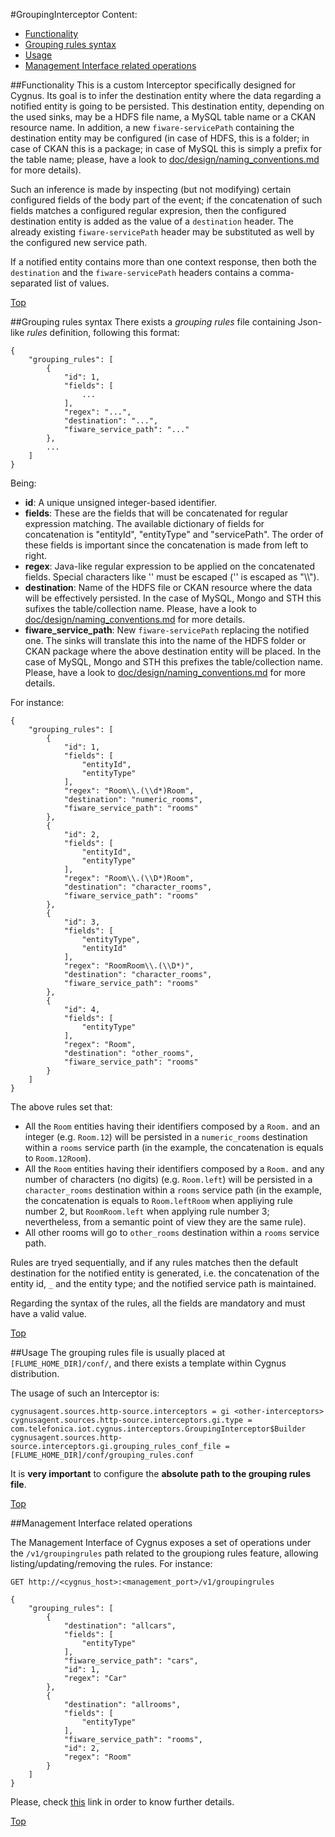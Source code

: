 #<a name="top"></a>GroupingInterceptor
Content:

* [Functionality](#section1)
* [Grouping rules syntax](#section2)
* [Usage](#section3)
* [Management Interface related operations](#section4)

##<a name="section1"></a>Functionality
This is a custom Interceptor specifically designed for Cygnus. Its goal is to infer the destination entity where the data regarding a notified entity is going to be persisted. This destination entity, depending on the used sinks, may be a HDFS file name, a MySQL table name or a CKAN resource name. In addition, a new `fiware-servicePath` containing the destination entity may be configured (in case of HDFS, this is a folder; in case of CKAN this is a package; in case of MySQL this is simply a prefix for the table name; please, have a look to [doc/design/naming_conventions.md](doc/design/naming_conventions.md) for more details).

Such an inference is made by inspecting (but not modifying) certain configured fields of the body part of the event; if the concatenation of such fields matches a configured regular expresion, then the configured destination entity is added as the value of a `destination` header. The already existing `fiware-servicePath` header may be substituted as well by the configured new service path.

If a notified entity contains more than one context response, then both the `destination` and the `fiware-servicePath` headers contains a comma-separated list of values.

[Top](#top)

##<a name="section2"></a>Grouping rules syntax
There exists a <i>grouping rules</i> file containing Json-like <i>rules</i> definition, following this format:

    {
        "grouping_rules": [
            {
                "id": 1,
                "fields": [
                    ...
                ],
                "regex": "...",
                "destination": "...",
                "fiware_service_path": "..."
            },
            ...
        ]
    }

Being:

* <b>id</b>: A unique unsigned integer-based identifier.
* <b>fields</b>: These are the fields that will be concatenated for regular expression matching. The available dictionary of fields for concatenation is "entityId", "entityType" and "servicePath". The order of these fields is important since the concatenation is made from left to right.
* <b>regex</b>: Java-like regular expression to be applied on the concatenated fields. Special characters like '\' must be escaped ('\' is escaped as "\\\\").
* <b>destination</b>: Name of the HDFS file or CKAN resource where the data will be effectively persisted. In the case of MySQL, Mongo and STH this sufixes the table/collection name. Please, have a look to [doc/design/naming_conventions.md](doc/design/naming_conventions.md) for more details.
* <b>fiware\_service\_path</b>: New `fiware-servicePath` replacing the notified one. The sinks will translate this into the name of the HDFS folder or CKAN package where the above destination entity will be placed. In the case of MySQL, Mongo and STH this prefixes the table/collection name. Please, have a look to [doc/design/naming_conventions.md](doc/design/naming_conventions.md) for more details.

For instance:

    {
        "grouping_rules": [
            {
                "id": 1,
                "fields": [
                    "entityId",
                    "entityType"
                ],
                "regex": "Room\\.(\\d*)Room",
                "destination": "numeric_rooms",
                "fiware_service_path": "rooms"
            },
            {
                "id": 2,
                "fields": [
                    "entityId",
                    "entityType"
                ],
                "regex": "Room\\.(\\D*)Room",
                "destination": "character_rooms",
                "fiware_service_path": "rooms"
            },
            {
                "id": 3,
                "fields": [
                    "entityType",
                    "entityId"
                ],
                "regex": "RoomRoom\\.(\\D*)",
                "destination": "character_rooms",
                "fiware_service_path": "rooms"
            },
            {
                "id": 4,
                "fields": [
                    "entityType"
                ],
                "regex": "Room",
                "destination": "other_rooms",
                "fiware_service_path": "rooms"
            }
        ]
    }

The above rules set that:

* All the `Room` entities having their identifiers composed by a `Room.` and an integer (e.g. `Room.12`) will be persisted in a `numeric_rooms` destination within a `rooms` service parth (in the example, the concatenation is equals to `Room.12Room`).
* All the `Room` entities having their identifiers composed by a `Room.` and any number of characters (no digits) (e.g. `Room.left`) will be persisted in a `character_rooms` destination within a `rooms` service path (in the example, the concatenation is equals to `Room.leftRoom` when appliying rule number 2, but `RoomRoom.left` when applying rule number 3; nevertheless, from a semantic point of view they are the same rule).
* All other rooms will go to `other_rooms` destination within a `rooms` service path.

Rules are tryed sequentially, and if any rules matches then the default destination for the notified entity is generated, i.e. the concatenation of the entity id, `_` and the entity type; and the notified service path is maintained.

Regarding the syntax of the rules, all the fields are mandatory and must have a valid value.

[Top](#top)

##<a name="section3"></a>Usage
The grouping rules file is usually placed at `[FLUME_HOME_DIR]/conf/`, and there exists a template within Cygnus distribution.

The usage of such an Interceptor is:

    cygnusagent.sources.http-source.interceptors = gi <other-interceptors>
    cygnusagent.sources.http-source.interceptors.gi.type = com.telefonica.iot.cygnus.interceptors.GroupingInterceptor$Builder
    cygnusagent.sources.http-source.interceptors.gi.grouping_rules_conf_file = [FLUME_HOME_DIR]/conf/grouping_rules.conf

It is <b>very important</b> to configure the <b>absolute path to the grouping rules file</b>.

[Top](#top)

##<a name="section4"></a>Management Interface related operations

The Management Interface of Cygnus exposes a set of operations under the `/v1/groupingrules` path related to the groupiong rules feature, allowing listing/updating/removing the rules. For instance:

```
GET http://<cygnus_host>:<management_port>/v1/groupingrules
```

```
{
    "grouping_rules": [
        {
            "destination": "allcars",
            "fields": [
                "entityType"
            ],
            "fiware_service_path": "cars",
            "id": 1,
            "regex": "Car"
        },
        {
            "destination": "allrooms",
            "fields": [
                "entityType"
            ],
            "fiware_service_path": "rooms",
            "id": 2,
            "regex": "Room"
        }
    ]
}
```

Please, check [this](../installation_and_administration_guide/management_interface.md) link in order to know further details. 

[Top](#top)
